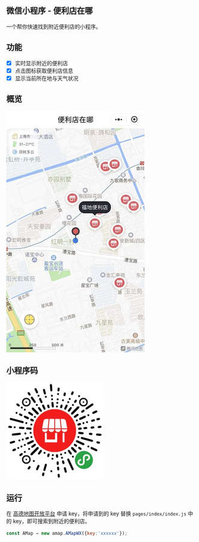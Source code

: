 ## 微信小程序 - 便利店在哪

一个帮你快速找到附近便利店的小程序。

## 功能

- [x] 实时显示附近的便利店
- [x] 点击图标获取便利店信息
- [x] 显示当前所在地与天气状况

## 概览

![](https://raw.githubusercontent.com/royeo/static/master/img/weapp-store.jpeg)

## 小程序码

![](https://raw.githubusercontent.com/royeo/static/master/img/weapp-store-qrcode.jpg)

## 运行

在 [高德地图开放平台](https://console.amap.com/dev/key/app) 申请 key，将申请到的 key 替换 `pages/index/index.js` 中的 key，即可搜索到附近的便利店。

```js
const AMap = new amap.AMapWX({key:'xxxxxx'});
```
